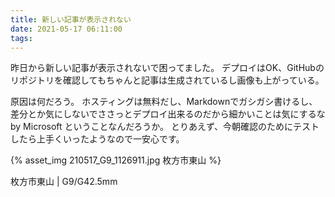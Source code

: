 ```yaml
---
title: 新しい記事が表示されない
date: 2021-05-17 06:11:00
tags:
---
```


昨日から新しい記事が表示されないで困ってました。
デプロイはOK、GitHubのリポジトリを確認してもちゃんと記事は生成されているし画像も上がっている。

原因は何だろう。
ホスティングは無料だし、Markdownでガシガシ書けるし、差分とか気にしないでささっとデプロイ出来るのだから細かいことは気にするな by Microsoft ということなんだろうか。
とりあえず、今朝確認のためにテストしたら上手くいったようなので一安心です。

{% asset_img 210517_G9_1126911.jpg 枚方市東山 %}

枚方市東山 | G9/G42.5mm
